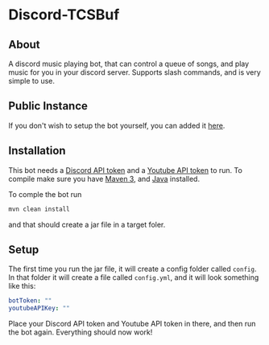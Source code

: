 Discord-TCSBuf
======
 
## About
 
A discord music playing bot, that can control a queue of songs, and play music for you in your discord server. Supports slash commands, and is very simple to use.
 
## Public Instance
 
If you don't wish to setup the bot yourself, you can added it [here](https://tylerm.dev/henry).
 
## Installation
 
This bot needs a [Discord API token](https://discord.com/developers/) and a [Youtube API token](https://console.cloud.google.com/apis/dashboard) to run. To compile make sure you have [Maven 3](https://maven.apache.org/), and [Java](https://www.java.com/en/) installed.
 
To comple the bot run
```sh
mvn clean install
```
and that should create a jar file in a target foler.
 
## Setup
 
The first time you run the jar file, it will create a config folder called `config`. In that folder it will create a file called `config.yml`, and it will look something like this:
 
```yaml
botToken: ""
youtubeAPIKey: ""
```
Place your Discord API token and Youtube API token in there, and then run the bot again. Everything should now work!
 
